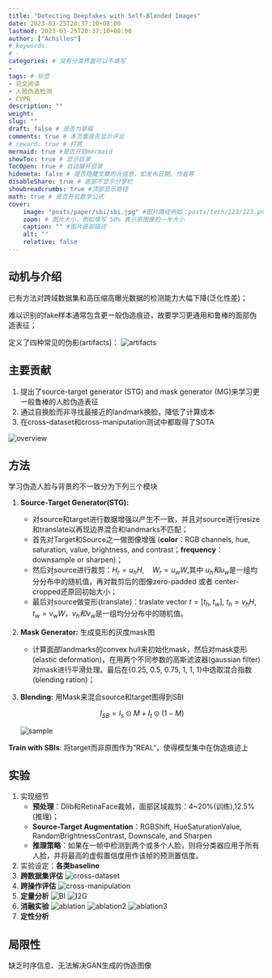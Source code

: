 ```yaml
---
title: "Detecting Deepfakes with Self-Blended Images"
date: 2023-03-25T20:37:10+08:00
lastmod: 2023-03-25T20:37:10+08:00
author: ["Achilles"]
# keywords: 
# - 
categories: # 没有分类界面可以不填写
- 
tags: # 标签
- 论文阅读
- 人脸伪造检测
- CVPR
description: ""
weight:
slug: ""
draft: false # 是否为草稿
comments: true # 本页面是否显示评论
# reward: true # 打赏
mermaid: true #是否开启mermaid
showToc: true # 显示目录
TocOpen: true # 自动展开目录
hidemeta: false # 是否隐藏文章的元信息，如发布日期、作者等
disableShare: true # 底部不显示分享栏
showbreadcrumbs: true #顶部显示路径
math: true # 是否开启数学公式
cover:
    image: "posts/paper/sbi/sbi.jpg" #图片路径例如：posts/tech/123/123.png
    zoom: # 图片大小，例如填写 50% 表示原图像的一半大小
    caption: "" #图片底部描述
    alt: ""
    relative: false
---
```


## 动机与介绍

已有方法对跨域数据集和高压缩高曝光数据的检测能力大幅下降(泛化性差)；

难以识别的fake样本通常包含更一般伪造痕迹，故要学习更通用和鲁棒的面部伪造表征；

定义了四种常见的伪影(artifacts)：
![artifacts](artifacts.png)

## 主要贡献

1. 提出了source-target generator (STG) and mask generator (MG)来学习更一般鲁棒的人脸伪造表征
2. 通过自换脸而非寻找最接近的landmark换脸，降低了计算成本
3. 在cross-dataset和cross-maniputation测试中都取得了SOTA

![overview](overview.png)

## 方法

学习伪造人脸与背景的不一致分为下列三个模块

1. **Source-Target Generator(STG):** 
   * 对source和target进行数据增强以产生不一致，并且对source进行resize和translate以再现边界混合和landmarks不匹配；
   * 首先对Target和Source之一做图像增强 (**color**：RGB channels, hue, saturation, value, brightness, and contrast；**frequency**：downsample or sharpen)；
   * 然后对source进行裁剪：$H_r=u_hH,\quad W_r=u_wW$,其中$\ u_h和u_w$是一组均分分布中的随机值，再对裁剪后的图像zero-padded 或者 center-cropped还原回初始大小；
   * 最后对source做变形(translate)：traslate vector$\ t=[t_h,t_w]$,$\ t_h=v_hH,t_w=v_wW$，$v_h和v_w$是一组均分分布中的随机值。

2. **Mask Generator:** 生成变形的灰度mask图

   * 计算面部landmarks的convex hull来初始化mask，然后对mask变形(elastic deformation)，在用两个不同参数的高斯滤波器(gaussian filter)对mask进行平滑处理。最后在{0.25, 0.5, 0.75, 1, 1, 1}中选取混合指数(blending ration)；
  
3. **Blending:** 用Mask来混合source和target图得到SBI
 
    $$I_{SB}=I_s\odot M+I_t\odot(1-M)$$

    ![sample](sample.png)

**Train with SBIs**: 将target而非原图作为”REAL“，使得模型集中在伪造痕迹上

## 实验

1. 实现细节
   * **预处理**：Dlib和RetinaFace裁帧，面部区域裁剪：4~20%(训练),12.5%(推理)；
   * **Source-Target Augmentation**：RGBShift, HueSaturationValue, RandomBrightnessContrast, Downscale, and Sharpen
   * **推理策略**：如果在一帧中检测到两个或多个人脸，则将分类器应用于所有人脸，并将最高的虚假置信度用作该帧的预测置信度。
2. 实验设定：**各类baseline**
3. **跨数据集评估**
    ![cross-dataset](tab1.png)
4. **跨操作评估**
    ![cross-manipulation](tab2.png)
5. **定量分析**
    ![BI](tab3.png)
    ![I2G](tab4.png)
6. **消融实验**
    ![ablation](tab5.png)
    ![ablation2](tab6.png)
    ![ablation3](tab7.png)
7. **定性分析**

## 局限性
缺乏时序信息、无法解决GAN生成的伪造图像

